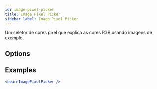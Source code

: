 ```yaml
---
id: image-pixel-picker
title: Image Pixel Picker
sidebar_label: Image Pixel Picker
---
```


Um seletor de cores pixel que explica as cores RGB usando imagens de exemplo.

## Options



## Examples

```jsx live
<LearnImagePixelPicker />
```

